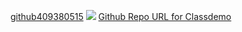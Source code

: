 [github409380515](https://github.com/Brenda1011/1101-classdemo-409380515.git)
![](https://i.imgur.com/2pByx9c.png)
[Github Repo URL for Classdemo]()
![]()